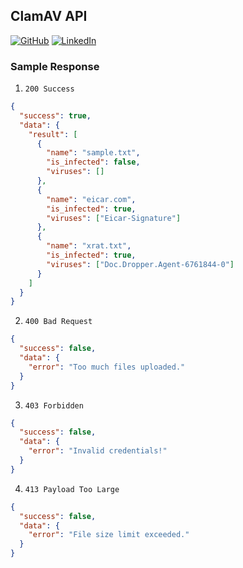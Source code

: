 ## ClamAV API

[![GitHub](https://img.shields.io/badge/GitHub-romarcablao-lightgrey)](https://github.com/romarcablao)
[![LinkedIn](https://img.shields.io/badge/LinkedIn-romarcablao-blue)](https://linkedin.com/in/romarcablao)

### Sample Response

1. `200 Success`

```json
{
  "success": true,
  "data": {
    "result": [
      {
        "name": "sample.txt",
        "is_infected": false,
        "viruses": []
      },
      {
        "name": "eicar.com",
        "is_infected": true,
        "viruses": ["Eicar-Signature"]
      },
      {
        "name": "xrat.txt",
        "is_infected": true,
        "viruses": ["Doc.Dropper.Agent-6761844-0"]
      }
    ]
  }
}
```

2. `400 Bad Request`

```json
{
  "success": false,
  "data": {
    "error": "Too much files uploaded."
  }
}
```

3. `403 Forbidden`

```json
{
  "success": false,
  "data": {
    "error": "Invalid credentials!"
  }
}
```

4. `413 Payload Too Large`

```json
{
  "success": false,
  "data": {
    "error": "File size limit exceeded."
  }
}
```
